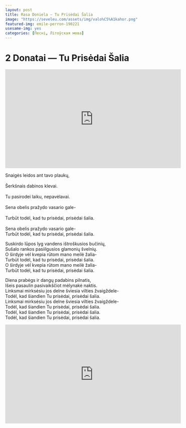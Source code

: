 ```yaml
---
layout: post
title: Rasa Doniela — Tu Prisėdai Šalia 
image: "https://seveleu.com/assets/img/valo%C5%A1kahor.png"
featured-img: emile-perron-190221
usesame-img: yes
categories: [Песні, Літоўская мова]
---
```


# 2 Donatai — Tu Prisėdai Šalia 


<iframe width="560" height="315" src="https://www.youtube.com/embed/hQqMETL0FHo" frameborder="0" allow="accelerometer; autoplay; encrypted-media; gyroscope; picture-in-picture" allowfullscreen></iframe>



Snaigės leidos ant tavo plaukų,<br>  
Šerkšnais dabinos klevai.<br>  
Tu pasirodei laiku, nepavėlavai.<br>  
Sena obelis pražydo vasario gale-<br>  
Turbūt todėl, kad tu prisėdai, prisėdai šalia.<br>  
Sena obelis pražydo vasario gale-  <br>
Turbūt todėl, kad tu prisėdai, prisėdai šalia.  <br>
  
Suskirdo lūpos lyg vandens ištroškusios bučinių,  <br>
Sušalo rankos pasiilgusios glamonių švelnių.  <br>
O širdyje vėl kvepia rūtom mano meilė žalia-  <br>
Turbūt todėl, kad tu prisėdai, prisėdai šalia.  <br>
O širdyje vėl kvepia rūtom mano meilė žalia-  <br>
Turbūt todėl, kad tu prisėdai, prisėdai šalia.  <br>
  
Diena prabėgs ir dangų padabins pilnatis,  <br>
Išeis pasaulin pasivaikščiot mėlynakė naktis.  <br>
Linksmai mirksėsiu jos delne šviesia vilties žvaigždele-  <br>
Todėl, kad šiandien Tu prisėdai, prisėdai šalia.  <br>
Linksmai mirksėsiu jos delne šviesia vilties žvaigždele-  <br>
Todėl, kad šiandien Tu prisėdai, prisėdai šalia.  <br>
Todėl, kad šiandien Tu prisėdai, prisėdai šalia.  <br>
Todėl, kad šiandien Tu prisėdai, prisėdai šalia.  <br>

<iframe width="560" height="315" src="https://www.youtube.com/embed/mT59IeDtaJw" frameborder="0" allow="accelerometer; autoplay; encrypted-media; gyroscope; picture-in-picture" allowfullscreen></iframe>
